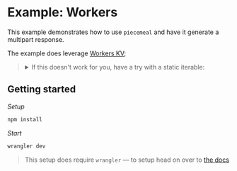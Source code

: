 # Example: Workers

This example demonstrates how to use `piecemeal` and have it generate a multipart response.

The example does leverage [Workers KV](https://developers.cloudflare.com/workers/runtime-apis/kv);

> <details><summary>If this doesn't work for you, have a try with a static iterable:</summary>
>
> ```ts
> async function* get_data() {
>   // Prints the letters of the alphabet A -> Z
>   for (let letter = 65; letter <= 90; letter++) {
>     // Purely to illustrate an artifical wait
>     await new Promise((resolve) => setTimeout(resolve, 150));
>
>     yield { letter: String.fromCharCode(letter) };
>   }
> }
> ```
>
> </details>

## Getting started

_Setup_

```sh
npm install
```

_Start_

```sh
wrangler dev
```

> This setup does require `wrangler` — to setup head on over to
> [the docs](https://developers.cloudflare.com/workers/cli-wrangler/install-update)
